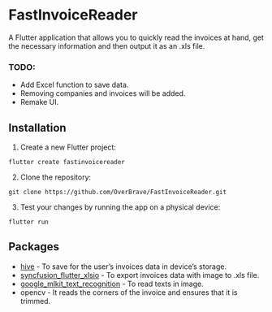 # FastInvoiceReader

A Flutter application that allows you to quickly read the invoices at hand, get the necessary information and then output it as an .xls file.

### TODO: 
- Add Excel function to save data.
- Removing companies and invoices will be added.
- Remake UI.

## Installation

1. Create a new Flutter project:
```
flutter create fastinvoicereader
```

2. Clone the repository:
```
git clone https://github.com/OverBrave/FastInvoiceReader.git
```

3. Test your changes by running the app on a physical device:
```
flutter run
```

## Packages

- [hive](https://pub.dev/packages/hive) - To save for the user’s invoices data in device’s storage.
- [syncfusion_flutter_xlsio](https://pub.dev/packages/syncfusion_flutter_xlsio) - To export invoices data with image to .xls file.
- [google_mlkit_text_recognition](https://pub.dev/packages/google_mlkit_text_recognition) - To read texts in image.
- opencv - It reads the corners of the invoice and ensures that it is trimmed.
